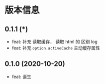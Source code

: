 # 版本信息
## 0.1.1 (*)
* feat: 补充 读取缓存， 读取 html 的 区别 log
* feat: 补充 `option.activeCache` 主动缓存属性
## 0.1.0 (2020-10-20)
* feat: 诞生
